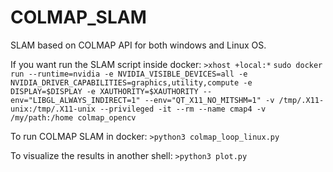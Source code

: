 # COLMAP_SLAM
SLAM based on COLMAP API for both windows and Linux OS.

If you want run the SLAM script inside docker:
`>xhost +local:*`
`sudo docker run --runtime=nvidia -e NVIDIA_VISIBLE_DEVICES=all -e NVIDIA_DRIVER_CAPABILITIES=graphics,utility,compute -e DISPLAY=$DISPLAY -e XAUTHORITY=$XAUTHORITY --env="LIBGL_ALWAYS_INDIRECT=1" --env="QT_X11_NO_MITSHM=1" -v /tmp/.X11-unix:/tmp/.X11-unix --privileged -it --rm --name cmap4 -v /my/path:/home colmap_opencv`

To run COLMAP SLAM in docker:
`>python3 colmap_loop_linux.py`

To visualize the results in another shell:
`>python3 plot.py`